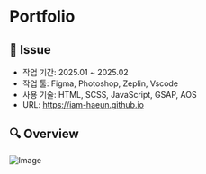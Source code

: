 # Portfolio

## 📝 Issue
- 작업 기간: 2025.01 ~ 2025.02
- 작업 툴: Figma, Photoshop, Zeplin, Vscode
- 사용 기술: HTML, SCSS, JavaScript, GSAP, AOS
- URL: https://iam-haeun.github.io

## 🔍 Overview
![Image](https://github.com/user-attachments/assets/a1547ed5-3db6-427d-ae37-bc36e5f0c88d)
